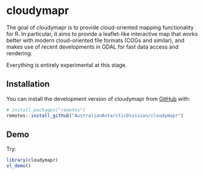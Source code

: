 
<!-- README.md is generated from README.Rmd. Please edit that file -->

# cloudymapr

<!-- badges: start -->

<!-- badges: end -->

The goal of cloudymapr is to provide cloud-oriented mapping
functionality for R. In particular, it aims to provide a leaflet-like
interactive map that works better with modern cloud-oriented file
formats (COGs and similar), and makes use of recent developments in GDAL
for fast data access and rendering.

Everything is entirely experimental at this stage.

## Installation

You can install the development version of cloudymapr from
[GitHub](https://github.com/) with:

``` r
# install.packages("remotes")
remotes::install_github("AustralianAntarcticDivision/cloudymapr")
```

## Demo

Try:

``` r
library(cloudymapr)
vl_demo()
```
